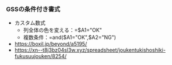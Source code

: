 
### GSSの条件付き書式

- カスタム数式
  - 列全体の色を変える：=$A1="OK"
  - 複数条件：=and($A1="OK",$A2="NG")
- https://boxil.jp/beyond/a5195/
- https://xn--t8j3bz04sl3w.xyz/spreadsheet/joukentukishoshiki-fukusuujouken/8254/
